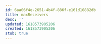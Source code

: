 ```yaml
---
id: 6aa06f4e-2651-4b4f-886f-e161d10882db
title: maxReceivers
desc: ''
updated: 1618573905206
created: 1618573905206
stub: true
---
```



